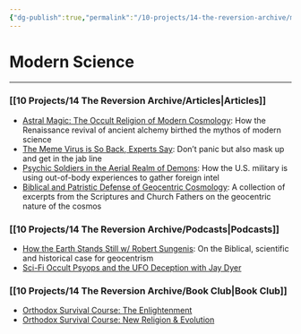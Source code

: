 ```yaml
---
{"dg-publish":true,"permalink":"/10-projects/14-the-reversion-archive/modern-science/"}
---
```



# Modern Science
---
### [[10 Projects/14 The Reversion Archive/Articles\|Articles]]

- [Astral Magic: The Occult Religion of Modern Cosmology](https://thereversion.co/p/astral-magic-the-occult-religion): How the Renaissance revival of ancient alchemy birthed the mythos of modern science
- [The Meme Virus is So Back, Experts Say](https://thereversion.co/p/the-meme-virus-is-so-back-experts): Don’t panic but also mask up and get in the jab line
- [Psychic Soldiers in the Aerial Realm of Demons](https://thereversion.co/p/psychic-soldiers-in-the-aerial-realm): How the U.S. military is using out-of-body experiences to gather foreign intel
- [Biblical and Patristic Defense of Geocentric Cosmology](https://thereversion.co/p/biblical-and-patristic-defense-of): A collection of excerpts from the Scriptures and Church Fathers on the geocentric nature of the cosmos
### [[10 Projects/14 The Reversion Archive/Podcasts\|Podcasts]]
- [How the Earth Stands Still w/ Robert Sungenis](https://thereversion.co/p/how-the-earth-stands-still-w-robert): On the Biblical, scientific and historical case for geocentrism
- [Sci-Fi Occult Psyops and the UFO Deception with Jay Dyer](https://thereversion.co/p/sci-fi-occult-psyops-and-the-ufo)

### [[10 Projects/14 The Reversion Archive/Book Club\|Book Club]]
- [Orthodox Survival Course: The Enlightenment](https://thereversion.co/p/orthodox-survival-course-the-enlightenment)
- [Orthodox Survival Course: New Religion & Evolution](https://thereversion.co/p/new-religion-and-evolution)
